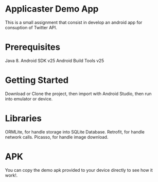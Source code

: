 # Applicaster Demo App
This is a small assignment that consist in develop an android app for consuption of Twitter API.

# Prerequisites
Java 8.
Android SDK v25
Android Build Tools v25

# Getting Started
Download or Clone the project, then import with Android Studio, then run into emulator or device.

# Libraries
ORMLite, for handle storage into SQLite Database.
Retrofit, for handle network calls.
Picasso, for handle image download.

# APK
You can copy the demo apk provided to your device directly to see how it work!.